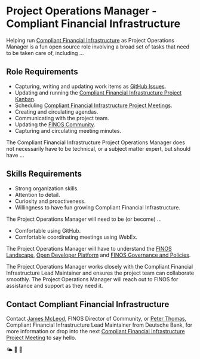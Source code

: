 # Project Operations Manager - Compliant Financial Infrastructure
Helping run [Compliant Financial Infrastructure](https://github.com/finos/cloud-service-certification) as Project Operations Manager is a fun open source role involving a broad set of tasks that need to be taken care of, including ... 

## Role Requirements

- Capturing, writing and updating work items as [GitHub Issues](https://github.com/finos/cloud-service-certification/issues).
- Updating and running the [Compliant Financial Infrastructure Project Kanban](https://github.com/orgs/finos/projects/1).
- Scheduling [Compliant Financial Infrastructure Project Meetings](https://github.com/finos/cloud-service-certification/issues?q=label%3Ameeting+).
- Creating and circulating agendas. 
- Communicating with the project team.
- Updating the [FINOS Community](https://github.com/finos/community/issues).
- Capturing and circulating meeting minutes. 

The Compliant Financial Infrastructure Project Operations Manager does not necessarily have to be technical, or a subject matter expert, but should have ...

## Skills Requirements

- Strong organization skills.
- Attention to detail.
- Curiosity and proactiveness.
- Willingness to have fun growing Compliant Financial Infrastructure.

The Project Operations Manager will need to be (or become) ... 

- Comfortable using GitHub.
- Comfortable coordinating meetings using WebEx. 

The Project Operations Manager will have to understand the [FINOS Landscape](https://landscape.finos.org), [Open Developer Platform](https://github.com/finos/open-developer-platform) and [FINOS Governance and Policies](https://github.com/finos/community/tree/master/governance). 

The Project Operations Manager works closely with the Compliant Financial Infrastructure Lead Maintainer and ensures the project team can collaborate smoothly. The Project Operations Manager will reach out to FINOS for assistance and support as they need it.

## Contact Compliant Financial Infrastructure

Contact [James McLeod](james@finos.org), FINOS Director of Community, or  [Peter Thomas](peter.thomas@db.com), Compliant Financial Infrastructure Lead Maintainer from Deutsche Bank, for more information or drop into the next [Compliant Financial Infrastructure Project Meeting](https://github.com/finos/cloud-service-certification/issues?q=label%3Ameeting+) to say hello.

🌤 🚀 🤖